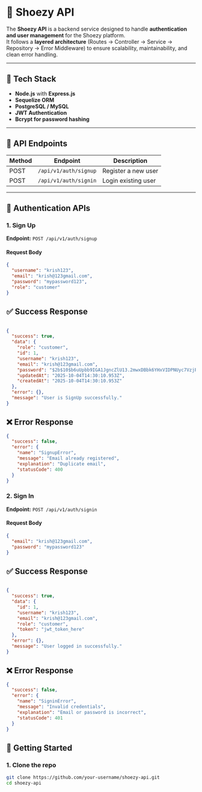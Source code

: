 # 👟 Shoezy API

The **Shoezy API** is a backend service designed to handle **authentication and user management** for the Shoezy platform.  
It follows a **layered architecture** (Routes → Controller → Service → Repository → Error Middleware) to ensure scalability, maintainability, and clean error handling.

---

## 🔹 Tech Stack
- **Node.js** with **Express.js**
- **Sequelize ORM**
- **PostgreSQL / MySQL**
- **JWT Authentication**
- **Bcrypt for password hashing**

---

## 📌 API Endpoints

| Method | Endpoint               | Description          |
|--------|------------------------|----------------------|
| POST   | `/api/v1/auth/signup`  | Register a new user  |
| POST   | `/api/v1/auth/signin`  | Login existing user  |

---

## 🔐 Authentication APIs

### 1. **Sign Up**
**Endpoint:** `POST /api/v1/auth/signup`

#### Request Body
```json
{
  "username": "krish123",
  "email": "krish@123gmail.com",
  "password": "mypassword123",
  "role": "customer"
}

```

## ✅ Success Response
```json

{
  "success": true,
  "data": {
    "role": "customer",
    "id": 1,
    "username": "krish123",
    "email": "krish@123gmail.com",
    "password": "$2b$10$b6uUpbb9IGA1JgncZlU13.2mwxDBbk6YHxVIDPNUyc7VzjP/UuF5e",
    "updatedAt": "2025-10-04T14:30:10.953Z",
    "createdAt": "2025-10-04T14:30:10.953Z"
  },
  "error": {},
  "message": "User is SignUp successfully."
}

```

## ❌ Error Response
```json
{
  "success": false,
  "error": {
    "name": "SignupError",
    "message": "Email already registered",
    "explanation": "Duplicate email",
    "statusCode": 400
  }
}
```

### 2. **Sign In**
**Endpoint:** `POST /api/v1/auth/signin`


#### Request Body
```json
{
  "email": "krish@123gmail.com",
  "password": "mypassword123"
}


```

## ✅ Success Response
```json

{
  "success": true,
  "data": {
    "id": 1,
    "username": "krish123",
    "email": "krish@123gmail.com",
    "role": "customer",
    "token": "jwt_token_here"
  },
  "error": {},
  "message": "User logged in successfully."
}


```

## ❌ Error Response
```json
{
  "success": false,
  "error": {
    "name": "SigninError",
    "message": "Invalid credentials",
    "explanation": "Email or password is incorrect",
    "statusCode": 401
  }
}

```


## 🚀 Getting Started

### 1. Clone the repo
```bash
git clone https://github.com/your-username/shoezy-api.git
cd shoezy-api
